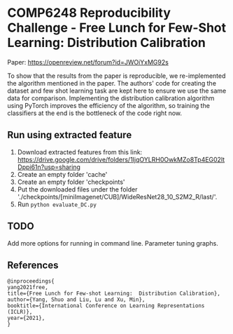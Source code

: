 # COMP6248 Reproducibility Challenge - Free Lunch for Few-Shot Learning: Distribution Calibration

Paper: https://openreview.net/forum?id=JWOiYxMG92s

To show that the results from the paper is reproducible, we re-implemented the algorithm mentioned in the paper. The authors' code for creating the dataset and few shot learning task are kept here to ensure we use the same data for comparison. Implementing the distribution calibration algorithm using PyTorch improves the efficiency of the algorithm, so training the classifiers at the end is the bottleneck of the code right now.

## Run using extracted feature
1. Download extracted features from this link: https://drive.google.com/drive/folders/1IjqOYLRH0OwkMZo8Tp4EG02ltDppi61n?usp=sharing  
2. Create an empty folder 'cache'
3. Create an empty folder 'checkpoints'
4. Put the downloaded files under the folder './checkpoints/[miniImagenet/CUB]/WideResNet28_10_S2M2_R/last/'.
5. Run ```python evaluate_DC.py```

## TODO
Add more options for running in command line.
Parameter tuning graphs.

## References

```
@inproceedings{
yang2021free,
title={Free Lunch for Few-shot Learning:  Distribution Calibration},
author={Yang, Shuo and Liu, Lu and Xu, Min},
booktitle={International Conference on Learning Representations (ICLR)},
year={2021},
}
```
